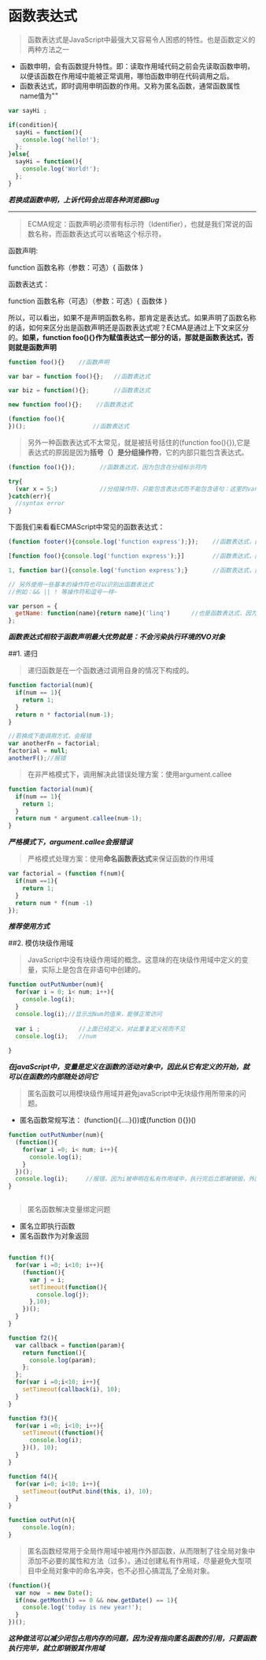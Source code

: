# 函数表达式

> 函数表达式是JavaScript中最强大又容易令人困惑的特性。也是函数定义的两种方法之一
+ 函数申明，会有函数提升特性。即：读取作用域代码之前会先读取函数申明，以便该函数在作用域中能被正常调用，哪怕函数申明在代码调用之后。
+ 函数表达式，即时调用申明函数的作用。又称为匿名函数，通常函数属性name值为""

```javascript
var sayHi ;

if(condition){
  sayHi = function(){
    console.log('hello!');
  };
}else{
  sayHi = function(){
    console.log('World!');
  };
}

```

***若换成函数申明，上诉代码会出现各种浏览器Bug***




--------------------------------------------------------------


> ECMA规定：函数声明必须带有标示符（Identifier），也就是我们常说的函数名称，而函数表达式可以省略这个标示符。


函数声明: 

  function 函数名称（参数：可选）{ 函数体 }
  
函数表达式： 

  function 函数名称（可选）（参数：可选）{ 函数体 }
  
所以，可以看出，如果不是声明函数名称，那肯定是表达式。如果声明了函数名称的话，如何来区分出是函数声明还是函数表达式呢？ECMA是通过上下文来区分的。**如果，function foo(){}作为赋值表达式一部分的话，那就是函数表达式，否则就是函数声明**

```javascript
function foo(){}    //函数声明

var bar = function foo(){};   //函数表达式

var biz = function(){};       //函数表达式

new function foo(){};    //函数表达式

(function foo(){
})();                   //函数表达式

```

> 另外一种函数表达式不太常见，就是被括号括住的(function foo(){}),它是表达式的原因是因为**括号（）是分组操作符**，它的内部只能包含表达式。

```javascript
(function foo(){});       //函数表达式，因为包含在分组标示符内

try{
  (var x = 5;)            //分组操作符，只能包含表达式而不能包含语句：这里的var就是语句
}catch(err){
  //syntax error
}
```


下面我们来看看ECMAScript中常见的函数表达式：

```javascript
(function footer(){console.log('function express');});    //函数表达式，因为使用了()括号

[function foo(){console.log('function express');}]        //函数表达式，因为使用了[]括号

1, function bar(){console.log('function express');}       //函数表达式，因为使用了逗号也是表达式

// 另外使用一些基本的操作符也可以识别出函数表达式
//例如：&& || ! 等操作符和逗号一样~

var person = {
  getName: function(name){return name}('linq')      //也是函数表达式，因为：号本身就是赋值表达式的
};

```


***函数表达式相较于函数声明最大优势就是：不会污染执行环境的VO对象***


##1. 递归

> 递归函数是在一个函数通过调用自身的情况下构成的。

```javascript 
function factorial(num){
  if(num == 1){
    return 1;
  }
  return n * factorial(num-1);
}

//若换成下面调用方式，会报错
var anotherFn = factorial;
factorial = null;
anotherF();//报错
```

> 在非严格模式下，调用解决此错误处理方案：使用argument.callee

```javascript
function factorial(num){
  if(num == 1){
    return 1;
  }
  return num * argument.callee(num-1);
}

```

***严格模式下，argument.callee会报错误***

> 严格模式处理方案：使用**命名函数表达式**来保证函数的作用域

```javascript
var factorial = (function f(num){
  if(num ==1){
    return 1;
  }
  return num * f(num -1)
});

```

***推荐使用方式***

##2. 模仿块级作用域

> JavaScript中没有块级作用域的概念。这意味的在块级作用域中定义的变量，实际上是包含在非语句中创建的。

```javascript
function outPutNumber(num){
  for(var i = 0; i< num; i++){
    console.log(i);
  }
  console.log(i);//显示出Num的值来，能够正常访问
  
  var i ;           //上面已经定义，对此重复定义视而不见
  console.log(i);   //num
  
}

```
***在javaScript中，变量是定义在函数的活动对象中，因此从它有定义的开始，就可以在函数的内部随处访问它***

> 匿名函数可以用模块级作用域并避免javaScript中无块级作用所带来的问题。
+ 匿名函数常规写法：  (function(){....}())或(function (){})()

```javascript
function outPutNumber(num){
  (function(){
    for(var i =0; i< num; i++){
      console.log(i);
    }
  })();
  console.log(i);     //报错，因为i被申明在私有作用域中，执行完后立即被销毁，外面无法访问。
}



```

> 匿名函数解决变量绑定问题
+ 匿名立即执行函数
+ 匿名函数作为对象返回

```javascript

function f(){
  for(var i =0; i<10; i++){
    (function(){
      var j = i;
      setTimeout(function(){
        console.log(j);
      },10);
    })();
  }
}

function f2(){
  var callback = function(param){
    return function(){
      console.log(param);
    };
  };
  for(var i =0;i<10; i++){
    setTimeout(callback(i), 10);
  }
}

function f3(){
  for(var i =0; i<10; i++){
    setTimeout((function(){
      console.log(i);
    })(), 10);
  }
}

function f4(){
  for(var i=0; i<10; i++){
    setTimeout(outPut.bind(this, i), 10);
  }
}

function outPut(n){
    console.log(n);
}

```

> 匿名函数经常用于全局作用域中被用作外部函数，从而限制了往全局对象中添加不必要的属性和方法（过多）。通过创建私有作用域，尽量避免大型项目中全局对象中的命名冲突，也不必担心搞混乱了全局对象。

```javascript
(function(){
  var now  = new Date();
  if(now.getMonth() == 0 && now.getDate() == 1){
    console.log('today is new year!');
  }
})();

```

***这种做法可以减少闭包占用内存的问题，因为没有指向匿名函数的引用，只要函数执行完毕，就立即销毁其作用域***






